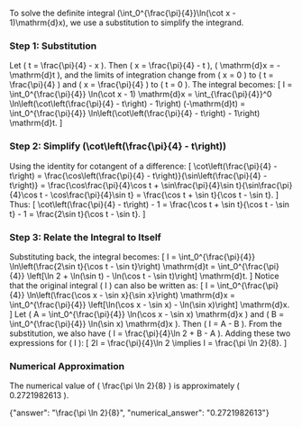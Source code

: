 
To solve the definite integral \(\int_0^{\frac{\pi}{4}}\ln(\cot x - 1)\mathrm{d}x\), we use a substitution to simplify the integrand.

### Step 1: Substitution
Let \( t = \frac{\pi}{4} - x \). Then \( x = \frac{\pi}{4} - t \), \( \mathrm{d}x = -\mathrm{d}t \), and the limits of integration change from \( x = 0 \) to \( t = \frac{\pi}{4} \) and \( x = \frac{\pi}{4} \) to \( t = 0 \). The integral becomes:
\[
I = \int_0^{\frac{\pi}{4}} \ln(\cot x - 1) \mathrm{d}x = \int_{\frac{\pi}{4}}^0 \ln\left(\cot\left(\frac{\pi}{4} - t\right) - 1\right) (-\mathrm{d}t) = \int_0^{\frac{\pi}{4}} \ln\left(\cot\left(\frac{\pi}{4} - t\right) - 1\right) \mathrm{d}t.
\]

### Step 2: Simplify \(\cot\left(\frac{\pi}{4} - t\right)\)
Using the identity for cotangent of a difference:
\[
\cot\left(\frac{\pi}{4} - t\right) = \frac{\cos\left(\frac{\pi}{4} - t\right)}{\sin\left(\frac{\pi}{4} - t\right)} = \frac{\cos\frac{\pi}{4}\cos t + \sin\frac{\pi}{4}\sin t}{\sin\frac{\pi}{4}\cos t - \cos\frac{\pi}{4}\sin t} = \frac{\cos t + \sin t}{\cos t - \sin t}.
\]
Thus:
\[
\cot\left(\frac{\pi}{4} - t\right) - 1 = \frac{\cos t + \sin t}{\cos t - \sin t} - 1 = \frac{2\sin t}{\cos t - \sin t}.
\]

### Step 3: Relate the Integral to Itself
Substituting back, the integral becomes:
\[
I = \int_0^{\frac{\pi}{4}} \ln\left(\frac{2\sin t}{\cos t - \sin t}\right) \mathrm{d}t = \int_0^{\frac{\pi}{4}} \left[\ln 2 + \ln(\sin t) - \ln(\cos t - \sin t)\right] \mathrm{d}t.
\]
Notice that the original integral \( I \) can also be written as:
\[
I = \int_0^{\frac{\pi}{4}} \ln\left(\frac{\cos x - \sin x}{\sin x}\right) \mathrm{d}x = \int_0^{\frac{\pi}{4}} \left[\ln(\cos x - \sin x) - \ln(\sin x)\right] \mathrm{d}x.
\]
Let \( A = \int_0^{\frac{\pi}{4}} \ln(\cos x - \sin x) \mathrm{d}x \) and \( B = \int_0^{\frac{\pi}{4}} \ln(\sin x) \mathrm{d}x \). Then \( I = A - B \). From the substitution, we also have \( I = \frac{\pi}{4}\ln 2 + B - A \). Adding these two expressions for \( I \):
\[
2I = \frac{\pi}{4}\ln 2 \implies I = \frac{\pi \ln 2}{8}.
\]

### Numerical Approximation
The numerical value of \( \frac{\pi \ln 2}{8} \) is approximately \( 0.2721982613 \).

{"answer": "\\frac{\\pi \\ln 2}{8}", "numerical_answer": "0.2721982613"}